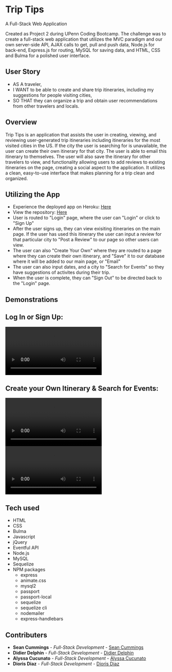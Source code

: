 # Trip Tips

A Full-Stack Web Application

Created as Project 2 during UPenn Coding Bootcamp. The challenge was to create a full-stack web application that utilizes the MVC paradigm and our own server-side API, AJAX calls to get, pull and push data, Node.js for back-end, Express.js for routing, MySQL for saving data, and HTML, CSS and Bulma for a polished user interface.

## User Story

- AS A traveler,
- I WANT to be able to create and share trip itineraries, including my suggestions for people visiting cities,
- SO THAT they can organize a trip and obtain user recommendations from other travelers and locals.

## Overview

Trip Tips is an application that assists the user in creating, viewing, and reviewing user-generated trip itineraries including itineraries for the most visited cities in the US. If the city the user is searching for is unavailable, the user can create their own itinerary for that city. The user is able to email this itinerary to themselves. The user will also save the itinerary for other travelers to view, and functionality allowing users to add reviews to existing itineraries on the page, creating a social aspect to the application. It utilizes a clean, easy-to-use interface that makes planning for a trip clean and organized.

## Utilizing the App

- Experience the deployed app on Heroku: [Here](https://rocky-island-15592.herokuapp.com/ "Here")
- View the repository: [Here](https://github.com/Didier-D-crypto/Project-2-Full-Stack-App "Here")
- User is routed to "Login" page, where the user can "Login" or click to "Sign Up"
- After the user signs up, they can view exisiting itineraries on the main page. If the user has used this itinerary the user can input a review for that particular city to "Post a Review" to our page so other users can view.
- The user can also "Create Your Own" where they are routed to a page where they can create their own itinerary, and "Save" it to our database where it will be added to our main page, or "Email"
- The user can also input dates, and a city to "Search for Events" so they have suggestions of activites during their trip.
- When the user is complete, they can "Sign Out" to be directed back to the "Login" page.

## Demonstrations

## Log In or Sign Up:

![Signup](public/img/landingpage:signin.mp4 "signup")

## Create your Own Itinerary & Search for Events:

![create](public/img/createitinerary.mp4 "create")
![create](public/img/eventappend.mp4 "create")

## Tech used

- HTML
- CSS
- Bulma
- Javascript
- jQuery
- Eventful API
- Node.js
- MySQL
- Sequelize
- NPM packages
  - express
  - animate.css
  - mysql2
  - passport
  - passport-local
  - sequelize
  - sequelize cli
  - nodemailer
  - express-handlebars

## Contributers

- **Sean Cummings** - _Full-Stack Development_ - [Sean Cummings](https://github.com/SeanCdeveloper "Sean Cummings")
- **Didier Delphin** - _Full-Stack Development_ - [Didier Delphin](https://github.com/Didier-D-crypto "Didier Delphin")
- **Alyssa Cucunato** - _Full-Stack Development_ - [Alyssa Cucunato](https://github.com/acucunato "Alyssa Cucunato")
- **Dioris Diaz** - _Full-Stack Development_ - [Dioris Diaz](https://github.com/Dioris-cpu "Dioris Diaz")
